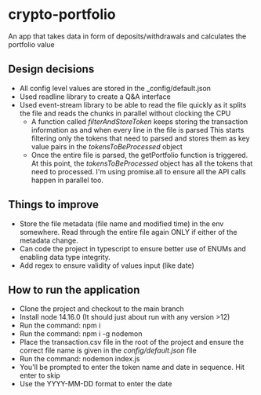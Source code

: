# crypto-portfolio
An app that takes data in form of deposits/withdrawals and calculates the portfolio value

## Design decisions
- All config level values are stored in the _config/default.json
- Used readline library to create a Q&A interface
- Used event-stream library to be able to read the file quickly as it splits the file and reads the chunks in parallel without clocking the CPU
  - A function called _filterAndStoreToken_ keeps storing the transaction information as and when every line in the file is parsed
    This starts filtering only the tokens that need to parsed and stores them as key value pairs in the _tokensToBeProcessed_ object
  - Once the entire file is parsed, the getPortfolio function is triggered. At this point, the _tokensToBeProcessed_ object has all the tokens that 
    need to processed. I'm using promise.all to ensure all the API calls happen in parallel too.

## Things to improve
- Store the file metadata (file name and modified time) in the env somewhere. Read through the entire file again ONLY if either of the metadata change.
- Can code the project in typescript to ensure better use of ENUMs and enabling data type integrity.
- Add regex to ensure validity of values input (like date)

## How to run the application
- Clone the project and checkout to the main branch
- Install node 14.16.0 (It should just about run with any version >12)
- Run the command: npm i
- Run the command: npm i -g nodemon
- Place the transaction.csv file in the root of the project and ensure the correct file name is given in the _config/default.json_ file
- Run the command: nodemon index.js
- You'll be prompted to enter the token name and date in sequence. Hit enter to skip
- Use the YYYY-MM-DD format to enter the date